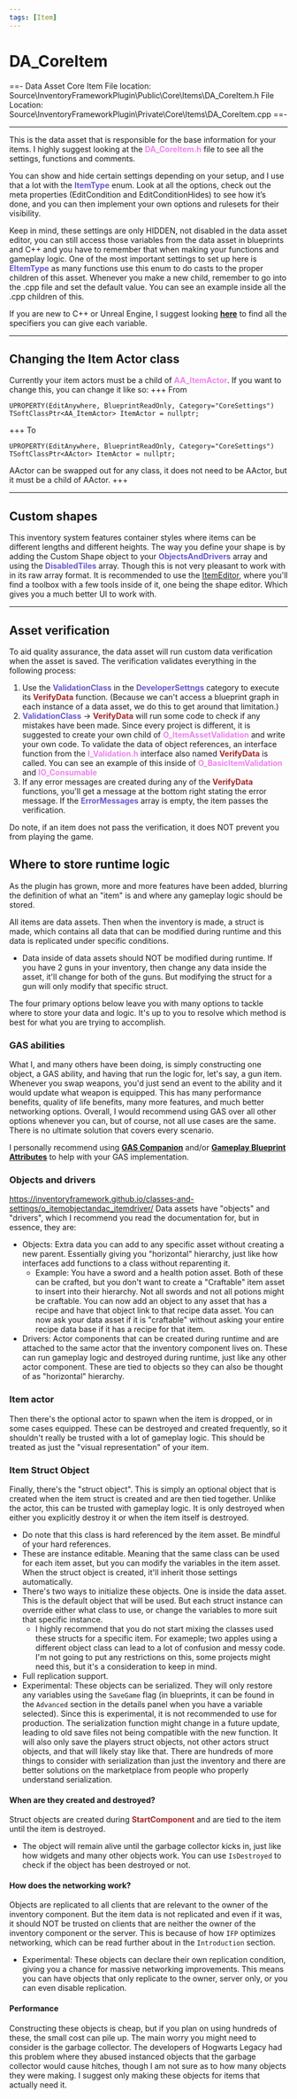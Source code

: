 ```yaml
---
tags: [Item]
---
```


# DA_CoreItem
==- Data Asset Core Item
File location: Source\InventoryFrameworkPlugin\Public\Core\Items\DA_CoreItem.h
File Location: Source\InventoryFrameworkPlugin\Private\Core\Items\DA_CoreItem.cpp
==-

---

This is the data asset that is responsible for the base information for your items. I highly suggest looking at the <span style="color:violet">**DA_CoreItem.h**</span> file to see all the settings, functions and comments.

You can show and hide certain settings depending on your setup, and I use that a lot with the <span style="color:slateblue">**ItemType**</span> enum. Look at all the options, check out the meta properties (EditCondition and EditConditionHides) to see how it’s done, and you can then implement your own options and rulesets for their visibility.

Keep in mind, these settings are only HIDDEN, not disabled in the data asset editor, you can still access those variables from the data asset in blueprints and C++ and you have to remember that when making your functions and gameplay logic.
One of the most important settings to set up here is <span style="color:slateblue">**EItemType**</span> as many functions use this enum to do casts to the proper children of this asset. Whenever you make a new child, remember to go into the .cpp file and set the default value. You can see an example inside all the .cpp children of this.

If you are new to C++ or Unreal Engine, I suggest looking <a href="https://benui.ca/unreal/uproperty/" target="_blank">**here**</a> to find all the specifiers you can give each variable.

---
## Changing the Item Actor class
Currently your item actors must be a child of <span style="color:violet">**AA_ItemActor**</span>. If you want to change this, you can change it like so:
+++ From
```
UPROPERTY(EditAnywhere, BlueprintReadOnly, Category="CoreSettings")
TSoftClassPtr<AA_ItemActor> ItemActor = nullptr;
```
+++ To
```
UPROPERTY(EditAnywhere, BlueprintReadOnly, Category="CoreSettings")
TSoftClassPtr<AActor> ItemActor = nullptr;
```
AActor can be swapped out for any class, it does not need to be AActor, but it must be a child of AActor.
+++

---
## Custom shapes

This inventory system features container styles where items can be different lengths and different heights.
The way you define your shape is by adding the Custom Shape object to your <span style="color:slateblue">**ObjectsAndDrivers**</span> array and using the <span style="color:slateblue">**DisabledTiles**</span> array. Though this is not very pleasant to work with in its raw array format. It is recommended to use the [ItemEditor](https://inventoryframework.github.io/tools/itemeditor/), where you'll find a toolbox with a few tools inside of it, one being the shape editor. Which gives you a much better UI to work with.

---
## Asset verification

To aid quality assurance, the data asset will run custom data verification when the asset is saved.
The verification validates everything in the following process:
1. Use the <span style="color:slateblue">**ValidationClass**</span> in the <span style="color:slateblue">**DeveloperSettngs**</span> category to execute its <span style="color:brown">**VerifyData**</span> function. (Because we can't access a blueprint graph in each instance of a data asset, we do this to get around that limitation.)
2. <span style="color:slateblue">**ValidationClass**</span> -> <span style="color:brown">**VerifyData**</span> will run some code to check if any mistakes have been made. Since every project is different, it is suggested to create your own child of <span style="color:violet">**O_ItemAssetValidation**</span> and write your own code. To validate the data of object references, an interface function from the <span style="color:violet">**I_Validation.h**</span> interface also named <span style="color:brown">**VerifyData**</span> is called. You can see an example of this inside of <span style="color:violet">**O_BasicItemValidation**</span> and <span style="color:violet">**IO_Consumable**</span>
3. If any error messages are created during any of the <span style="color:brown">**VerifyData**</span> functions, you'll get a message at the bottom right stating the error message. If the <span style="color:slateblue">**ErrorMessages**</span> array is empty, the item passes the verification.

Do note, if an item does not pass the verification, it does NOT prevent you from playing the game.

## Where to store runtime logic

As the plugin has grown, more and more features have been added, blurring the definition of what an "item" is and where any gameplay logic should be stored.

All items are data assets. Then when the inventory is made, a struct is made, which contains all data that can be modified during runtime and this data is replicated under specific conditions.
- Data inside of data assets should NOT be modified during runtime. If you have 2 guns in your inventory, then change any data inside the asset, it'll change for both of the guns. But modifying the struct for a gun will only modify that specific struct.

The four primary options below leave you with many options to tackle where to store your data and logic. It's up to you to resolve which method is best for what you are trying to accomplish.

### GAS abilities
What I, and many others have been doing, is simply constructing one object, a GAS ability, and having that run the logic for, let's say, a gun item. Whenever you swap weapons, you'd just send an event to the ability and it would update what weapon is equipped.
This has many performance benefits, quality of life benefits, many more features, and much better networking options.
Overall, I would recommend using GAS over all other options whenever you can, but of course, not all use cases are the same. There is no ultimate solution that covers every scenario.

I personally recommend using <a href="https://www.unrealengine.com/marketplace/en-US/product/gas-companion" target="_blank">**GAS Companion**</a> and/or <a href="https://www.unrealengine.com/marketplace/en-US/product/gameplay-blueprint-attributes" target="_blank">**Gameplay Blueprint Attributes**</a> to help with your GAS implementation.

### Objects and drivers

https://inventoryframework.github.io/classes-and-settings/o_itemobjectandac_itemdriver/
Data assets have "objects" and "drivers", which I recommend you read the documentation for, but in essence, they are:
- Objects: Extra data you can add to any specific asset without creating a new parent. Essentially giving you "horizontal" hierarchy, just like how interfaces add functions to a class without reparenting it.
    - Example: You have a sword and a health potion asset. Both of these can be crafted, but you don't want to create a "Craftable" item asset to insert into their hierarchy. Not all swords and not all potions might be craftable. You can now add an object to any asset that has a recipe and have that object link to that recipe data asset. You can now ask your data asset if it is "craftable" without asking your entire recipe data base if it has a recipe for that item.
- Drivers: Actor components that can be created during runtime and are attached to the same actor that the inventory component lives on. These can run gameplay logic and destroyed during runtime, just like any other actor component. These are tied to objects so they can also be thought of as "horizontal" hierarchy.

### Item actor

Then there's the optional actor to spawn when the item is dropped, or in some cases equipped. These can be destroyed and created frequently, so it shouldn't really be trusted with a lot of gameplay logic. This should be treated as just the "visual representation" of your item.

### Item Struct Object

Finally, there's the "struct object". This is simply an optional object that is created when the item struct is created and are then tied together. Unlike the actor, this can be trusted with gameplay logic. It is only destroyed when either you explicitly destroy it or when the item itself is destroyed.
- Do note that this class is hard referenced by the item asset. Be mindful of your hard references.
- These are instance editable. Meaning that the same class can be used for each item asset, but you can modify the variables in the item asset. When the struct object is created, it'll inherit those settings automatically.
- There's two ways to initialize these objects. One is inside the data asset. This is the default object that will be used. But each struct instance can override either what class to use, or change the variables to more suit that specific instance.
    - I highly recommend that you do not start mixing the classes used these structs for a specific item. For exameple; two apples using a different object class can lead to a lot of confusion and messy code. I'm not going to put any restrictions on this, some projects might need this, but it's a consideration to keep in mind.
- Full replication support.
- Experimental: These objects can be serialized. They will only restore any variables using the `SaveGame` flag (in blueprints, it can be found in the `Advanced` section in the details panel when you have a variable selected). Since this is experimental, it is not recommended to use for production. The serialization function might change in a future update, leading to old save files not being compatible with the new function. It will also only save the players struct objects, not other actors struct objects, and that will likely stay like that. There are hundreds of more things to consider with serialization than just the inventory and there are better solutions on the marketplace from people who properly understand serialization.

#### When are they created and destroyed?
Struct objects are created during <span style="color:brown">**StartComponent**</span> and are tied to the item until the item is destroyed.
- The object will remain alive until the garbage collector kicks in, just like how widgets and many other objects work. You can use `IsDestroyed` to check if the object has been destroyed or not.

#### How does the networking work?
Objects are replicated to all clients that are relevant to the owner of the inventory component. But the item data is not replicated and even if it was, it should NOT be trusted on clients that are neither the owner of the inventory component or the server. This is because of how `IFP` optimizes networking, which can be read further about in the `Introduction` section.
- Experimental: These objects can declare their own replication condition, giving you a chance for massive networking improvements. This means you can have objects that only replicate to the owner, server only, or you can even disable replication.

#### Performance
Constructing these objects is cheap, but if you plan on using hundreds of these, the small cost can pile up. The main worry you might need to consider is the garbage collector. The developers of Hogwarts Legacy had this problem where they abused instanced objects that the garbage collector would cause hitches, though I am not sure as to how many objects they were making.
I suggest only making these objects for items that actually need it.